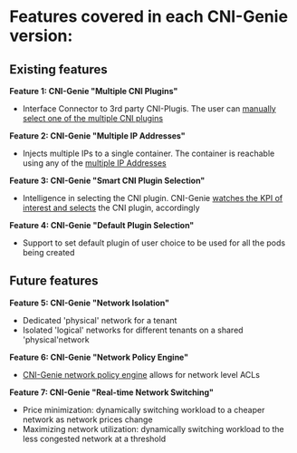 # Features covered in each CNI-Genie version:

## Existing features

**Feature 1: CNI-Genie "Multiple CNI Plugins"**
* Interface Connector to 3rd party CNI-Plugis. The user can [manually select one of the multiple CNI plugins](multiple-cni-plugins/README.md)

**Feature 2: CNI-Genie "Multiple IP Addresses"**
* Injects multiple IPs to a single container. The container is reachable using any of the [multiple IP Addresses](multiple-ips/README.md)

**Feature 3: CNI-Genie "Smart CNI Plugin Selection"**
* Intelligence in selecting the CNI plugin. CNI-Genie [watches the KPI of interest and selects](smart-cni-genie/README.md) the CNI plugin, accordingly

**Feature 4: CNI-Genie "Default Plugin Selection"**
* Support to set default plugin of user choice to be used for all the pods being created

## Future features

**Feature 5: CNI-Genie "Network Isolation"**
* Dedicated 'physical' network for a tenant
* Isolated 'logical' networks for different tenants on a shared 'physical'network 

**Feature 6: CNI-Genie "Network Policy Engine"**
* [CNI-Genie network policy engine](network-policy/README.md) allows for network level ACLs 

**Feature 7: CNI-Genie "Real-time Network Switching"**
* Price minimization: dynamically switching workload to a cheaper network as network prices change
* Maximizing network utilization: dynamically switching workload to the less congested network at a threshold
